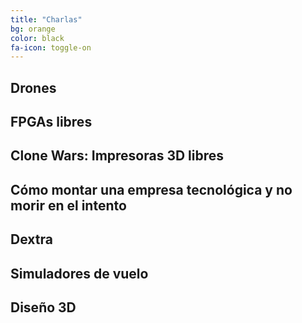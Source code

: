 ```yaml
---
title: "Charlas"
bg: orange
color: black
fa-icon: toggle-on
---
```


## Drones

## FPGAs libres

## Clone Wars: Impresoras 3D libres

## Cómo montar una empresa tecnológica y no morir en el intento

## Dextra

## Simuladores de vuelo

## Diseño 3D
